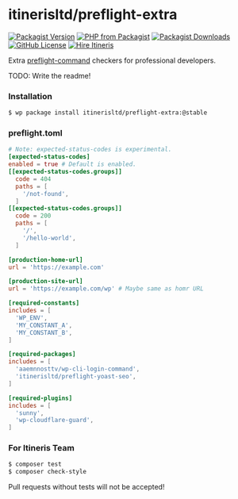 # itinerisltd/preflight-extra

[![Packagist Version](https://img.shields.io/packagist/v/itinerisltd/preflight-extra.svg)](https://packagist.org/packages/itinerisltd/preflight-extra)
[![PHP from Packagist](https://img.shields.io/packagist/php-v/itinerisltd/preflight-extra.svg)](https://packagist.org/packages/itinerisltd/preflight-extra)
[![Packagist Downloads](https://img.shields.io/packagist/dt/itinerisltd/preflight-extra.svg)](https://packagist.org/packages/itinerisltd/preflight-extra)
[![GitHub License](https://img.shields.io/github/license/itinerisltd/preflight-extra.svg)](https://github.com/ItinerisLtd/preflight-extra/blob/master/LICENSE)
[![Hire Itineris](https://img.shields.io/badge/Hire-Itineris-ff69b4.svg)](https://www.itineris.co.uk/contact/)

Extra [preflight-command](https://github.com/ItinerisLtd/preflight-command) checkers for professional developers.

TODO: Write the readme!

### Installation

```bash
$ wp package install itinerisltd/preflight-extra:@stable
```

### preflight.toml

```toml
# Note: expected-status-codes is experimental.
[expected-status-codes]
enabled = true # Default is enabled.
[[expected-status-codes.groups]]
  code = 404
  paths = [
    '/not-found',
  ]
[[expected-status-codes.groups]]
  code = 200
  paths = [
    '/',
    '/hello-world',
  ]

[production-home-url]
url = 'https://example.com'

[production-site-url]
url = 'https://example.com/wp' # Maybe same as homr URL

[required-constants]
includes = [
  'WP_ENV',
  'MY_CONSTANT_A',
  'MY_CONSTANT_B',
]

[required-packages]
includes = [
  'aaemnnosttv/wp-cli-login-command',
  'itinerisltd/preflight-yoast-seo',
]

[required-plugins]
includes = [
  'sunny',
  'wp-cloudflare-guard',
]
```

### For Itineris Team

```bash
$ composer test
$ composer check-style
```

Pull requests without tests will not be accepted!
